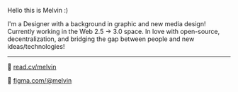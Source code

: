 Hello this is Melvin :)

I'm a Designer with a background in graphic and new media design! Currently working in the Web 2.5 -> 3.0 space. In love with open-source, decentralization, and bridging the gap between people and new ideas/technologies!

---

📖 [read.cv/melvin](https://read.cv/melvin)

🎨 [figma.com/@melvin](https://figma.com/@melvin)
